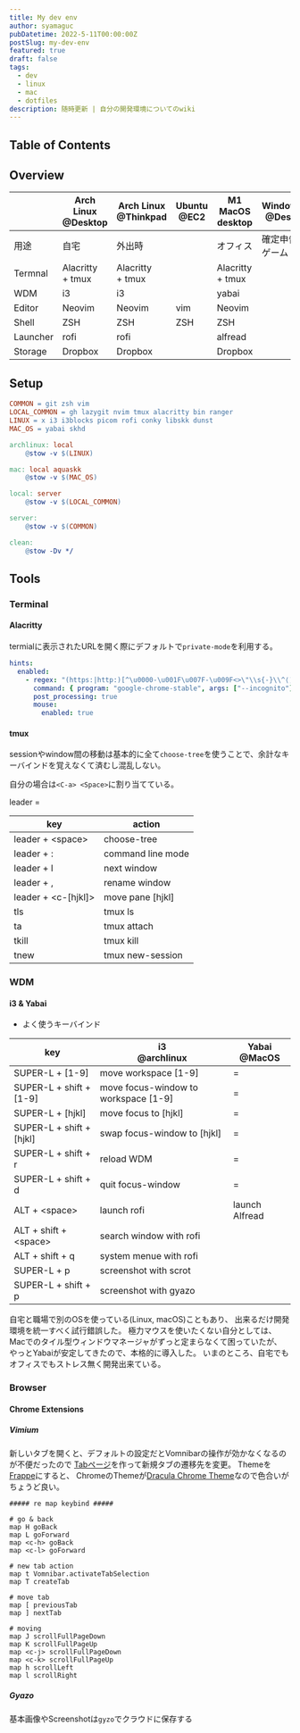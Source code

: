 ```yaml
---
title: My dev env
author: syamaguc
pubDatetime: 2022-5-11T00:00:00Z
postSlug: my-dev-env
featured: true
draft: false
tags:
  - dev
  - linux
  - mac
  - dotfiles
description: 随時更新 | 自分の開発環境についてのwiki
---
```


## Table of Contents

<!-- toc -->

## Overview

|          | Arch Linux<br>@Desktop | Arch Linux<br>@Thinkpad | Ubuntu<br>@EC2 | M1 MacOS<br>desktop  | Windows11<br>@Desktop |
| -------- | ---------------------- | ----------------------- | -------------- | -------------------- | --------------------- |
| 用途     | 自宅                   | 外出時                  |                | オフィス             | 確定申告とゲーム      |
| Termnal  | Alacritty<br> + tmux   | Alacritty<br> + tmux    |                | Alacritty<br> + tmux |                       |
| WDM      | i3                     | i3                      |                | yabai                |                       |
| Editor   | Neovim                 | Neovim                  | vim            | Neovim               |                       |
| Shell    | ZSH                    | ZSH                     | ZSH            | ZSH                  |                       |
| Launcher | rofi                   | rofi                    |                | alfread              |                       |
| Storage  | Dropbox                | Dropbox                 |                | Dropbox              |                       |

## Setup

```makefile
COMMON = git zsh vim
LOCAL_COMMON = gh lazygit nvim tmux alacritty bin ranger
LINUX = x i3 i3blocks picom rofi conky libskk dunst
MAC_OS = yabai skhd

archlinux: local
	@stow -v $(LINUX)

mac: local aquaskk
	@stow -v $(MAC_OS)

local: server
	@stow -v $(LOCAL_COMMON)

server:
	@stow -v $(COMMON)

clean:
	@stow -Dv */

```

## Tools

### Terminal

#### Alacritty

termialに表示されたURLを開く際にデフォルトで`private-mode`を利用する。

```yml
hints:
  enabled:
    - regex: "(https:|http:)[^\u0000-\u001F\u007F-\u009F<>\"\\s{-}\\^⟨⟩`]+"
      command: { program: "google-chrome-stable", args: ["--incognito"] }
      post_processing: true
      mouse:
        enabled: true
```

#### tmux

sessionやwindow間の移動は基本的に全て`choose-tree`を使うことで、余計なキーバインドを覚えなくて済むし混乱しない。

自分の場合は`<C-a> <Space>`に割り当てている。

leader = <C-a>

| key                   | action            |
| --------------------- | ----------------- |
| leader + \<space\>    | choose-tree       |
| leader + :            | command line mode |
| leader + l            | next window       |
| leader + ,            | rename window     |
| leader + \<c-[hjkl]\> | move pane [hjkl]  |
| tls                   | tmux ls           |
| ta                    | tmux attach       |
| tkill                 | tmux kill         |
| tnew                  | tmux new-session  |

### WDM

#### i3 & Yabai

- よく使うキーバインド

| key                      | i3<br>@archlinux                     | Yabai<br>@MacOS |
| ------------------------ | ------------------------------------ | --------------- |
| SUPER-L + [1-9]          | move workspace [1-9]                 | =               |
| SUPER-L + shift + [1-9]  | move focus-window to workspace [1-9] | =               |
| SUPER-L + [hjkl]         | move focus to [hjkl]                 | =               |
| SUPER-L + shift + [hjkl] | swap focus-window to [hjkl]          | =               |
| SUPER-L + shift + r      | reload WDM                           | =               |
| SUPER-L + shift + d      | quit focus-window                    | =               |
| ALT + \<space\>          | launch rofi                          | launch Alfread  |
| ALT + shift + \<space\>  | search window with rofi              |                 |
| ALT + shift + q          | system menue with rofi               |                 |
| SUPER-L + p              | screenshot with scrot                |                 |
| SUPER-L + shift + p      | screenshot with gyazo                |                 |

自宅と職場で別のOSを使っている(Linux, macOS)こともあり、
出来るだけ開発環境を統一すべく試行錯誤した。
極力マウスを使いたくない自分としては、
Macでのタイル型ウィンドウマネージャがずっと定まらなくて困っていたが、
やっとYabaiが安定してきたので、本格的に導入した。
いまのところ、自宅でもオフィスでもストレス無く開発出来ている。

### Browser

#### Chrome Extensions

##### Vimium

新しいタブを開くと、デフォルトの設定だとVomnibarの操作が効かなくなるのが不便だったので
[Tabページ](https://syamaguc.vercel.app/)を作って新規タブの遷移先を変更。
Themeを[Frappe](https://github.com/catppuccin/vimium/blob/main/dist/catppuccin-vimium-frappe.css)にすると、
ChromeのThemeが[Dracula Chrome Theme](https://draculatheme.com/chrome)なので色合いがちょうど良い。

```text
##### re map keybind #####

# go & back
map H goBack
map L goForward
map <c-h> goBack
map <c-l> goForward

# new tab action
map t Vomnibar.activateTabSelection
map T createTab

# move tab
map [ previousTab
map ] nextTab

# moving
map J scrollFullPageDown
map K scrollFullPageUp
map <c-j> scrollFullPageDown
map <c-k> scrollFullPageUp
map h scrollLeft
map l scrollRight
```

##### Gyazo

基本画像やScreenshotは`gyzo`でクラウドに保存する
